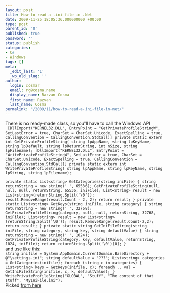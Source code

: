 ```yaml
---
layout: post
title: How to read a .ini file in .Net
date: 2009-11-25 18:05:36.000000000 +00:00
type: post
parent_id: '0'
published: true
password: ''
status: publish
categories:
- C#
- Windows
tags: []
meta:
  _edit_last: '1'
  _wp_old_slug: ''
author:
  login: cosmar
  email: rg@cosma.name
  display_name: Razvan Cosma
  first_name: Razvan
  last_name: Cosma
permalink: "/2009/11/how-to-read-a-ini-file-in-net/"
---
```

There is no ready-made class, so you'll have to call the Windows API  
`
[DllImport("KERNEL32.DLL", EntryPoint = "GetPrivateProfileStringW",
SetLastError = true,
CharSet = CharSet.Unicode, ExactSpelling = true,
CallingConvention = CallingConvention.StdCall)]
private static extern int GetPrivateProfileString(
string lpAppName,
string lpKeyName,
string lpDefault,
string lpReturnString,
int nSize,
string lpFilename);
[DllImport("KERNEL32.DLL", EntryPoint = "WritePrivateProfileStringW",
SetLastError = true,
CharSet = CharSet.Unicode, ExactSpelling = true,
CallingConvention = CallingConvention.StdCall)]
private static extern int WritePrivateProfileString(
string lpAppName,
string lpKeyName,
string lpString,
string lpFilename);`

`
 private static List<string> GetCategories(string iniFile)
{
string returnString = new string(' ', 65536);
GetPrivateProfileString(null, null, null, returnString, 65536, iniFile);
List<string> result = new List<string>(returnString.Split('\0'));
result.RemoveRange(result.Count - 2, 2);
return result;
}
private static List<string> GetKeys(string iniFile, string category)
{
string returnString = new string(' ', 32768);
GetPrivateProfileString(category, null, null, returnString, 32768, iniFile);
List<string> result = new List<string>(returnString.Split('\0'));
result.RemoveRange(result.Count-2,2);
return result;
}
private static string GetIniFileString(string iniFile, string category, string key, string defaultValue)
{
string returnString = new string(' ', 1024);
GetPrivateProfileString(category, key, defaultValue, returnString, 1024, iniFile);
return returnString.Split('\0')[0];
}
`  
and use like this:  
`
string inifile = System.AppDomain.CurrentDomain.BaseDirectory + @"\settings.ini"; string defaultValue = "???";
List<string> categories = GetCategories(inifile);
foreach (string c in categories)
{
List<string> keys = GetKeys(inifile, c);
foreach .. val = GetIniFileString(inifile, c, k, defaultValue);
}
WritePrivateProfileString("GLOBAL", "Stuff", "The content of that stuff", "MyIniFile.ini");
`  
Picked [from here](http://jachman.wordpress.com/2006/09/11/how-to-access-ini-files-in-c-net/)

